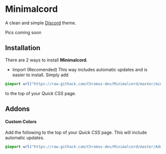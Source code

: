 # Minimalcord
A clean and simple [Discord](https://discord.com/ "Discord") theme.

Pics coming soon

## Installation

There are 2 ways to install **Minimalcord**.
- Import (Recomended)
This way includes automatic updates and is easier to install. Simply add 
```css
@import url("https://raw.githack.com/Chromus-dev/Minimalcord/master/minimalcord.css");
```
to the top of your *Quick CSS* page.

## Addons
#### Custom Colors 

Add the following to the top of your *Quick CSS* page. This will include automatic updates.
```css
@import url("https://raw.githack.com/Chromus-dev/Minimalcord/master/Addons/customColorsAddon.css");
```

